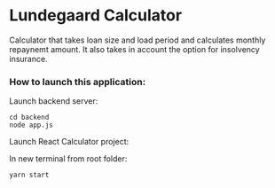 # Lundegaard Calculator
Calculator that takes loan size and load period and calculates monthly repaynemt amount. It also takes in account the option for insolvency insurance.

### How to launch this application:


Launch backend server:

    cd backend
    node app.js


Launch React Calculator project:

In new terminal from root folder:

    yarn start
